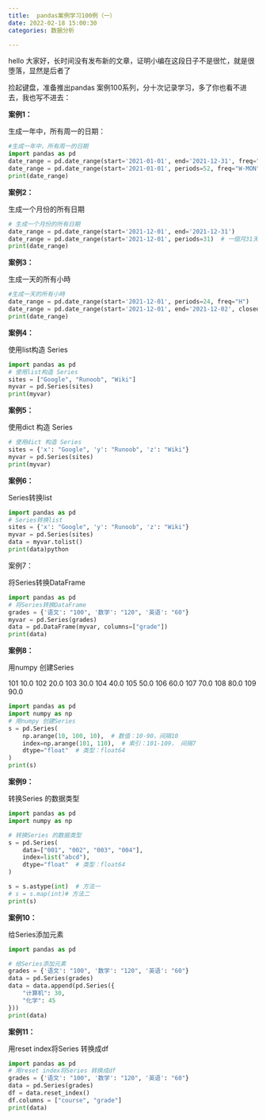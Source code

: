 ```yaml
---
title:  pandas案例学习100例（一）
date: 2022-02-18 15:00:30
categories: 数据分析

---
```




hello 大家好，长时间没有发布新的文章，证明小编在这段日子不是很忙，就是很堕落，显然是后者了

捡起键盘，准备推出pandas 案例100系列，分十次记录学习，多了你也看不进去，我也写不进去：

<!--more-->

**案例1：**

生成一年中，所有周一的日期：

```python
#生成一年中，所有周一的日期
import pandas as pd
date_range = pd.date_range(start='2021-01-01', end='2021-12-31', freq="W-MON")
date_range = pd.date_range(start='2021-01-01', periods=52, freq="W-MON")  # 一年52个周
print(date_range)

```

**案例2：**

生成一个月份的所有日期

```python
# 生成一个月份的所有日期
date_range = pd.date_range(start='2021-12-01', end='2021-12-31')
date_range = pd.date_range(start='2021-12-01', periods=31)  # 一個月31天
print(date_range)
```

**案例3：**

生成一天的所有小時

```python
#生成一天的所有小時
date_range = pd.date_range(start='2021-12-01', periods=24, freq="H")
date_range = pd.date_range(start='2021-12-01', end='2021-12-02', closed="left", freq="H")
print(date_range)
```

**案例4：**

使用list构造 Series

```python
import pandas as pd
# 使用list构造 Series
sites = ["Google", "Runoob", "Wiki"]
myvar = pd.Series(sites)
print(myvar)
```

**案例5：**

使用dict 构造 Series

```python
# 使用dict 构造 Series
sites = {'x': "Google", 'y': "Runoob", 'z': "Wiki"}
myvar = pd.Series(sites)
print(myvar)
```

**案例6：**

Series转换list

```python
import pandas as pd
# Series转换list
sites = {'x': "Google", 'y': "Runoob", 'z': "Wiki"}
myvar = pd.Series(sites)
data = myvar.tolist()
print(data)python
```

案例7：

将Series转换DataFrame

```python
import pandas as pd
# 将Series转换DataFrame
grades = {'语文': "100", '数学': "120", '英语': "60"}
myvar = pd.Series(grades)
data = pd.DataFrame(myvar, columns=["grade"])
print(data)
```

**案例8：**

用numpy 创建Series

101    10.0
102    20.0
103    30.0
104    40.0
105    50.0
106    60.0
107    70.0
108    80.0
109    90.0

```python
import pandas as pd
import numpy as np
# 用numpy 创建Series
s = pd.Series(
    np.arange(10, 100, 10),  # 数值：10-90，间隔10
    index=np.arange(101, 110),  # 索引：101-109， 间隔7
    dtype="float"  # 类型：float64
)
print(s)
```

**案例9：**

 转换Series 的数据类型

```python
import pandas as pd
import numpy as np

# 转换Series 的数据类型
s = pd.Series(
    data=["001", "002", "003", "004"],
    index=list("abcd"),
    dtype="float"  # 类型：float64
)

s = s.astype(int)  # 方法一
# s = s.map(int)# 方法二
print(s)

```

**案例10：**

给Series添加元素

```python
import pandas as pd

# 给Series添加元素
grades = {'语文': "100", '数学': "120", '英语': "60"}
data = pd.Series(grades)
data = data.append(pd.Series({
    "计算机": 30,
    "化学": 45
}))
print(data)

```

**案例11：**

用reset index将Series 转换成df

```python
import pandas as pd
# 用reset index将Series 转换成df
grades = {'语文': "100", '数学': "120", '英语': "60"}
data = pd.Series(grades)
df = data.reset_index()
df.columns = ["course", "grade"]
print(data)
```


